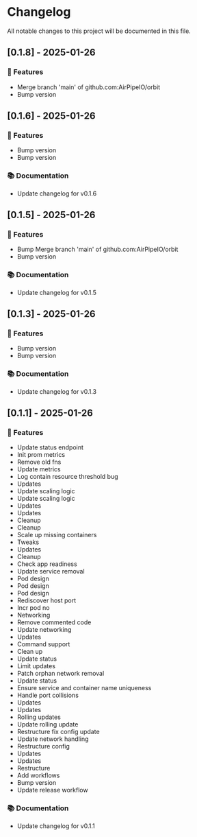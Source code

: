 # Changelog

All notable changes to this project will be documented in this file.

## [0.1.8] - 2025-01-26

### 🚀 Features

- Merge branch 'main' of github.com:AirPipeIO/orbit
- Bump version

## [0.1.6] - 2025-01-26

### 🚀 Features

- Bump version
- Bump version

### 📚 Documentation

- Update changelog for v0.1.6

## [0.1.5] - 2025-01-26

### 🚀 Features

- Bump Merge branch 'main' of github.com:AirPipeIO/orbit
- Bump version

### 📚 Documentation

- Update changelog for v0.1.5

## [0.1.3] - 2025-01-26

### 🚀 Features

- Bump version
- Bump version

### 📚 Documentation

- Update changelog for v0.1.3

## [0.1.1] - 2025-01-26

### 🚀 Features

- Update status endpoint
- Init prom metrics
- Remove old fns
- Update metrics
- Log contain resource threshold bug
- Updates
- Update scaling logic
- Update scaling logic
- Updates
- Updates
- Cleanup
- Cleanup
- Scale up missing containers
- Tweaks
- Updates
- Cleanup
- Check app readiness
- Update service removal
- Pod design
- Pod design
- Pod design
- Rediscover host port
- Incr pod no
- Networking
- Remove commented code
- Update networking
- Updates
- Command support
- Clean up
- Update status
- Limit updates
- Patch orphan network removal
- Update status
- Ensure service and container name uniqueness
- Handle port collisions
- Updates
- Updates
- Rolling updates
- Update rolling update
- Restructure fix config update
- Update network handling
- Restructure config
- Updates
- Updates
- Restructure
- Add workflows
- Bump version
- Update release workflow

### 📚 Documentation

- Update changelog for v0.1.1

<!-- generated by git-cliff -->
